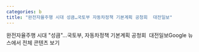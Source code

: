 ```yaml
---
categories: b
title: "완전자율주행 시대 성큼…국토부 자동차정책 기본계획 공청회  대전일보"
---
```

완전자율주행 시대 "성큼"…국토부, 자동차정책 기본계획 공청회&nbsp;&nbsp;대전일보Google 뉴스에서 전체 콘텐츠 보기